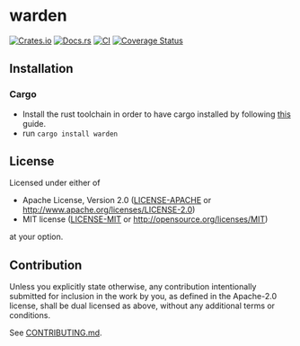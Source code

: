 # warden

[![Crates.io](https://img.shields.io/crates/v/warden.svg)](https://crates.io/crates/warden)
[![Docs.rs](https://docs.rs/warden/badge.svg)](https://docs.rs/warden)
[![CI](https://github.com/dark-fusion/warden/workflows/CI/badge.svg)](https://github.com/dark-fusion/warden/actions)
[![Coverage Status](https://coveralls.io/repos/github/dark-fusion/warden/badge.svg?branch=main)](https://coveralls.io/github/dark-fusion/warden?branch=main)

## Installation

### Cargo

* Install the rust toolchain in order to have cargo installed by following
  [this](https://www.rust-lang.org/tools/install) guide.
* run `cargo install warden`

## License

Licensed under either of

 * Apache License, Version 2.0
   ([LICENSE-APACHE](LICENSE-APACHE) or http://www.apache.org/licenses/LICENSE-2.0)
 * MIT license
   ([LICENSE-MIT](LICENSE-MIT) or http://opensource.org/licenses/MIT)

at your option.

## Contribution

Unless you explicitly state otherwise, any contribution intentionally submitted
for inclusion in the work by you, as defined in the Apache-2.0 license, shall be
dual licensed as above, without any additional terms or conditions.

See [CONTRIBUTING.md](CONTRIBUTING.md).

